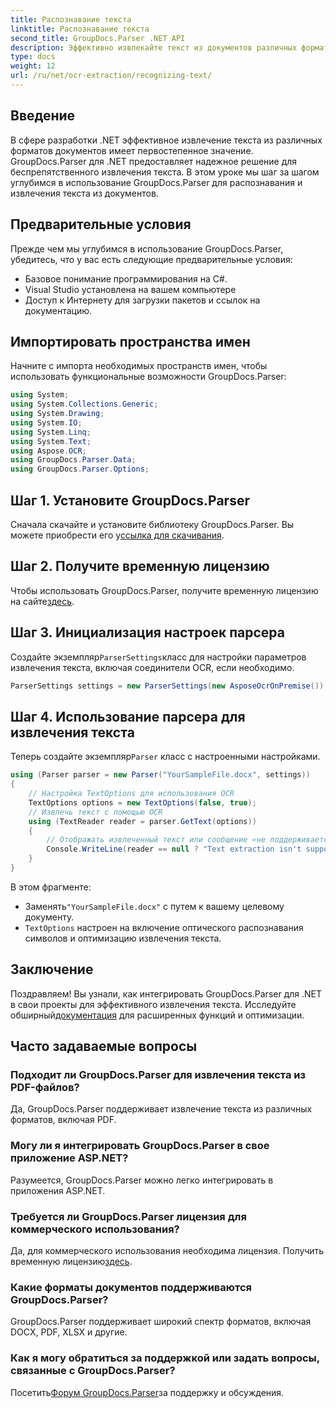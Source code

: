 ```yaml
---
title: Распознавание текста
linktitle: Распознавание текста
second_title: GroupDocs.Parser .NET API
description: Эффективно извлекайте текст из документов различных форматов с помощью GroupDocs.Parser для .NET. Простая интеграция и мощные возможности оптического распознавания символов.
type: docs
weight: 12
url: /ru/net/ocr-extraction/recognizing-text/
---
```

## Введение
В сфере разработки .NET эффективное извлечение текста из различных форматов документов имеет первостепенное значение. GroupDocs.Parser для .NET предоставляет надежное решение для беспрепятственного извлечения текста. В этом уроке мы шаг за шагом углубимся в использование GroupDocs.Parser для распознавания и извлечения текста из документов.
## Предварительные условия
Прежде чем мы углубимся в использование GroupDocs.Parser, убедитесь, что у вас есть следующие предварительные условия:
- Базовое понимание программирования на C#.
- Visual Studio установлена на вашем компьютере
- Доступ к Интернету для загрузки пакетов и ссылок на документацию.

## Импортировать пространства имен
Начните с импорта необходимых пространств имен, чтобы использовать функциональные возможности GroupDocs.Parser:
```csharp
using System;
using System.Collections.Generic;
using System.Drawing;
using System.IO;
using System.Linq;
using System.Text;
using Aspose.OCR;
using GroupDocs.Parser.Data;
using GroupDocs.Parser.Options;
```
## Шаг 1. Установите GroupDocs.Parser
 Сначала скачайте и установите библиотеку GroupDocs.Parser. Вы можете приобрести его у[ссылка для скачивания](https://releases.groupdocs.com/parser/net/).
## Шаг 2. Получите временную лицензию
 Чтобы использовать GroupDocs.Parser, получите временную лицензию на сайте[здесь](https://purchase.groupdocs.com/temporary-license/).
## Шаг 3. Инициализация настроек парсера
 Создайте экземпляр`ParserSettings`класс для настройки параметров извлечения текста, включая соединители OCR, если необходимо.
```csharp
ParserSettings settings = new ParserSettings(new AsposeOcrOnPremise());
```
## Шаг 4. Использование парсера для извлечения текста
 Теперь создайте экземпляр`Parser` класс с настроенными настройками.
```csharp
using (Parser parser = new Parser("YourSampleFile.docx", settings))
{
    // Настройка TextOptions для использования OCR
    TextOptions options = new TextOptions(false, true);
    // Извлечь текст с помощью OCR
    using (TextReader reader = parser.GetText(options))
    {
        // Отображать извлеченный текст или сообщение «не поддерживается»
        Console.WriteLine(reader == null ? "Text extraction isn't supported" : reader.ReadToEnd());
    }
}
```
В этом фрагменте:
-  Заменять`"YourSampleFile.docx"` с путем к вашему целевому документу.
- `TextOptions` настроен на включение оптического распознавания символов и оптимизацию извлечения текста.

## Заключение
 Поздравляем! Вы узнали, как интегрировать GroupDocs.Parser для .NET в свои проекты для эффективного извлечения текста. Исследуйте обширный[документация](https://reference.groupdocs.com/parser/net/) для расширенных функций и оптимизации.

## Часто задаваемые вопросы
### Подходит ли GroupDocs.Parser для извлечения текста из PDF-файлов?
Да, GroupDocs.Parser поддерживает извлечение текста из различных форматов, включая PDF.
### Могу ли я интегрировать GroupDocs.Parser в свое приложение ASP.NET?
Разумеется, GroupDocs.Parser можно легко интегрировать в приложения ASP.NET.
### Требуется ли GroupDocs.Parser лицензия для коммерческого использования?
Да, для коммерческого использования необходима лицензия. Получить временную лицензию[здесь](https://purchase.groupdocs.com/temporary-license/).
### Какие форматы документов поддерживаются GroupDocs.Parser?
GroupDocs.Parser поддерживает широкий спектр форматов, включая DOCX, PDF, XLSX и другие.
### Как я могу обратиться за поддержкой или задать вопросы, связанные с GroupDocs.Parser?
 Посетить[Форум GroupDocs.Parser](https://forum.groupdocs.com/c/parser/17)за поддержку и обсуждения.